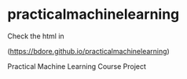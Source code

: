 # practicalmachinelearning

Check the html in

(https://bdore.github.io/practicalmachinelearning)

Practical Machine Learning Course Project
